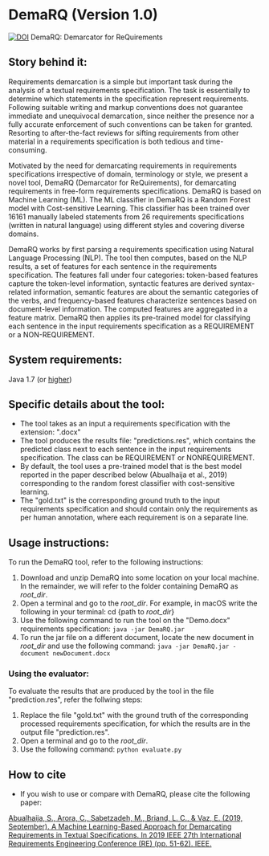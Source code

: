 # DemaRQ (Version 1.0) # 
[![DOI](https://zenodo.org/badge/256534724.svg)](https://zenodo.org/badge/latestdoi/256534724)
DemaRQ: Demarcator for ReQuirements

## Story behind it: ##
Requirements demarcation is a simple but important task during the analysis of a textual requirements specification. The task is essentially to determine which statements in the specification represent requirements. Following suitable writing and markup conventions does not guarantee immediate and unequivocal demarcation, since neither the presence nor a fully accurate enforcement of such conventions can be taken for granted. Resorting to after-the-fact reviews for sifting requirements from other material in a requirements specification is both tedious and time-consuming. 

Motivated by the need for demarcating requirements in requirements specifications irrespective of domain, terminology or style, we present a novel tool, DemaRQ (Demarcator for ReQuirements), for demarcating requirements in free-form requirements specifications. DemaRQ is based on Machine Learning (ML). The ML classifier in DemaRQ is a Random Forest  model with Cost-sensitive Learning. This classifier has been trained over 16161 manually labeled statements from 26 requirements specifications (written in natural language) using different styles and covering diverse domains. 

DemaRQ works by first parsing a requirements specification using Natural Language Processing (NLP). The tool then computes, based on the NLP results, a set of features for each sentence in the requirements specification. The features fall under four categories: token-based features capture the token-level information, syntactic features are derived syntax-related information, semantic features are about the semantic categories of the verbs, and frequency-based features characterize sentences based on document-level information. The computed features are aggregated in a feature matrix. DemaRQ then applies its pre-trained model for classifying each sentence in the input requirements specification as a REQUIREMENT or a NON-REQUIREMENT.

## System requirements: ##
Java 1.7 (or [higher](https://www.oracle.com/java/technologies/javase-jre8-downloads.html))

## Specific details about the tool:
- The tool takes as an input a requirements specification with the extension: ".docx"
- The tool produces the results file: "predictions.res", which contains the predicted class next to each sentence in the input requirements specification. The class can be REQUIREMENT or NONREQUIREMENT.
- By default, the tool uses a pre-trained model that is the best model reported in the paper described below (Abualhaija et al., 2019) corresponding to the random forest classifier with cost-sensitive learning.
- The "gold.txt" is the corresponding ground truth to the input requirements specification and should contain only the requirements as per human annotation, where each requirement is on a separate line. 
  
## Usage instructions: ##

To run the DemaRQ tool, refer to the following instructions:

1. Download and unzip DemaRQ into some location on your local machine. In the remainder, we will refer to the folder containing DemaRQ as *root_dir*.
2. Open a terminal and go to the *root_dir*. For example, in macOS write the following in your terminal: cd {path to *root_dir*}
3. Use the following command to run the tool on the "Demo.docx" requirements specification: 
```java -jar DemaRQ.jar```
4. To run the jar file on a different document, locate the new document in *root_dir* and use the 
following command: 
```java -jar DemaRQ.jar -document newDocument.docx```

### Using the evaluator: ###
To evaluate the results that are produced by the tool in the file "prediction.res", refer the follwing steps:
1. Replace the file "gold.txt" with the ground truth of the corresponding processed requirements specification, for which the results are in the output file "prediction.res".
2. Open a terminal and go to the *root_dir*. 
3. Use the following command: 
```python evaluate.py```

## How to cite
- If you wish to use or compare with DemaRQ, please cite the following paper: 

[Abualhaija, S., Arora, C., Sabetzadeh, M., Briand, L. C., & Vaz, E. (2019, September). A Machine Learning-Based Approach for Demarcating Requirements in Textual Specifications. In 2019 IEEE 27th International Requirements Engineering Conference (RE) (pp. 51-62). IEEE.](https://orbilu.uni.lu/bitstream/10993/39889/1/AASBV_RE19_AuthorPreprint.pdf)
